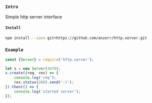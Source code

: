 
### `Intro`
Simple http server interface

#### `Install`
``` bash
npm install --save git+https://github.com/anzerr/http.server.git
```

### `Example`
``` javascript
const {Server} = require('http.server');

let s = new Server(3670);
s.create((req, res) => {
	console.log('req');
	res.status(200).send(':)');
}).then(() => {
	console.log('started server');
});
```